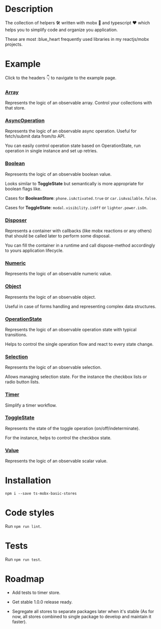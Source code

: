 # Description

The collection of helpers :hammer_and_wrench: written with mobx :muscle: and typescript :heart: which helps you to simplify code and organize you application.

These are most :blue_heart frequently used libraries in my reactjs/mobx projects. 

# Example 

Click to the headers :point_down: to navigate to the example page. 

### [Array](https://codesandbox.io/s/observable-array-store-johng)

Represents the logic of an observable array. Control your collections with that store.

### [AsyncOperation](https://codesandbox.io/s/async-operation-store-okwh7)

Represents the logic of an observable async operation. Useful for fetch/submit data from/to API.

You can easily control operation state based on OperationState, run operation in single instance and set up retries.

### [Boolean](https://codesandbox.io/s/observable-boolean-store-5pscq)

Represents the logic of an observable boolean value. 

Looks similar to **ToggleState** but semantically is more appropriate for boolean flags like.

Cases for **BooleanStore**: `phone.isActivated.true` or `car.isAvailable.false`.

Cases for **ToggleState**: `modal.visibility.isOff` or `lighter.power.isOn`. 

### [Disposer](https://codesandbox.io/s/disposer-disposable-container-gks80)

Represents a container with callbacks (like mobx reactions or any others) that should be called later to perform some disposal.

You can fill the container in a runtime and call dispose-method accordingly to yours application lifecycle.

### [Numeric](https://codesandbox.io/s/observable-numeric-store-6clbc)

Represents the logic of an observable numeric value.

### [Object](https://codesandbox.io/s/observable-object-store-zrkf2)

Represents the logic of an observable object.

Useful in case of forms handling and representing complex data structures.

### [OperationState](https://codesandbox.io/s/observable-operation-state-store-cpeuu)

Represents the logic of an observable operation state with typical transitions. 

Helps to control the single operation flow and react to every state change.

### [Selection](https://codesandbox.io/s/observable-selection-store-gp2yh)

Represents the logic of an observable selection.

Allows managing selection state. For the instance the checkbox lists or radio button lists.

### [Timer](https://codesandbox.io/s/observable-timer-store-3b9jx)

Simplify a timer workflow.

### [ToggleState](https://codesandbox.io/s/observable-toggle-state-png6g)

Represents the state of the toggle operation (on/off/indeterminate). 

For the instance, helps to control the checkbox state.

### [Value](https://codesandbox.io/s/observable-value-z6yxw)

Represents the logic of an observable scalar value.

# Installation

`npm i --save ts-mobx-basic-stores`

# Code styles

Run `npm run lint`.

# Tests

Run `npm run test`.

# Roadmap

- Add tests to timer store.

- Get stable 1.0.0 release ready.

- Segregate all stores to separate packages later when it's stable (As for now, all stores combined to single package to develop and maintain it faster).